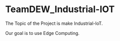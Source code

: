 # TeamDEW_Industrial-IOT

The Topic of the Project is make Industrial-IoT.

Our goal is to use Edge Computing.
